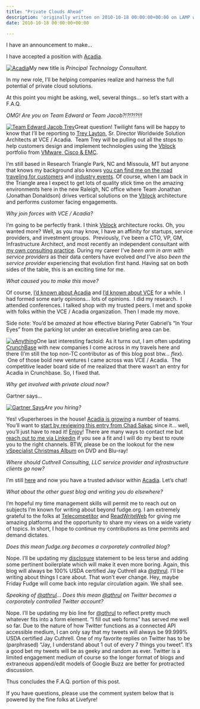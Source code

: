 ```yaml
---
title: "Private Clouds Ahead"
description: 'originally written on 2010-10-18 00:00:00+00:00 on LAMP with vi, WordPress, Jekyll, Gatsby Cloud, Netlify, Revue, Substack, or Buttondown'
date: 2010-10-18 00:00:00+00:00

---
```


I have an announcement to make…

I have accepted a position with [Acadia](http://www.acadia.com/).

[![Acadia](https://substack.com/static/ea406d60b7370436826afb584265ead3/c8042/11372017875.png "Acadia")](https://substackcdn.com/image/fetch/f_auto,q_auto:good,fl_progressive:steep/https%3A%2F%2Fsubstack.com%2Fstatic%2Fea406d60b7370436826afb584265ead3%2Fc8042%2F11372017875.png)My new title is *Principal Technology Consultant*.

In my new role, I’ll be helping companies realize and harness the full potential of private cloud solutions.

At this point you might be asking, well, several things… so let’s start with a F.A.Q.

*OMG! Are you on Team Edward or Team Jacob?!?!?!?!!!*

[![Team Edward Jacob Trey](https://substack.com/static/f002ea98ffecaf3287ceb4fddfd47ede/5a46d/11372078794.png "Team Edward Jacob Trey")](https://substackcdn.com/image/fetch/f_auto,q_auto:good,fl_progressive:steep/https%3A%2F%2Fsubstack.com%2Fstatic%2Ff002ea98ffecaf3287ceb4fddfd47ede%2F5a46d%2F11372078794.png)Great question! Twilight fans will be happy to know that I’ll be reporting to [Trey Layton](http://www.ethernetstorageguy.com/), Sr. Director Worldwide Solution Architects at VCE / Acadia.  Team Trey will be pulling out all the stops to help customers design and implement technologies using the [Vblock](http://acadia.com/solutions/vblock/index.htm) portfolio from [VMware, Cisco & EMC](http://www.vcecoalition.com/).

I’m still based in Research Triangle Park, NC and Missoula, MT but anyone that knows my background also knows [you can find me on the road traveling for customers](http://www.tripit.com/people/cuthrell.com) and [industry events](http://plancast.com/qthrul). Of course, when I am back in the Triangle area I expect to get lots of quality stick time on the amazing environments here in the new Raleigh, NC office where Team Jonathan (Jonathan Donaldson) drives vertical solutions on the [Vblock](http://acadia.com/solutions/vblock/index.htm) architecture and performs customer facing engagements.

*Why join forces with VCE / Acadia?*

I’m going to be perfectly frank. I think [Vblock](http://acadia.com/solutions/vblock/index.htm) architecture rocks. Oh, you wanted more? Well, as you may know, I have an affinity for startups, service providers, and investment groups.  Previously, I’ve been a CTO, VP, GM, Infrastructure Architect, and most recently an independent consultant with [my own consulting practice](http://fudge.org/back-to-my-consulting-roots/). During my career I’ve *been arm in arm with service providers* as their data centers have evolved *and* I’ve also *been the service provider* experiencing that evolution first hand. Having sat on both sides of the table, this is an exciting time for me.

*What caused you to make this move?*

Of course, [I’d known about Acadia](http://chucksblog.emc.com/chucks_blog/2009/11/introducing-acadia.html) and [I’d known about VCE](http://chucksblog.emc.com/chucks_blog/2009/11/announcing-the-vce-coalition.html) for a while. I had formed some early opinions… lots of opinions.  I did my research.  I attended conferences. I talked shop with my trusted peers. I met and spoke with folks within the VCE / Acadia organization. Then I made my move.

Side note: You’d be *amazed* at how effective blaring Peter Gabriel’s “In Your Eyes” from the parking lot under an executive briefing area can be.

[![vAnything](https://substack.com/static/99bfba47b1676bc35c580bc6a6560865/5a46d/11372078854.png "vAnything")](https://substackcdn.com/image/fetch/f_auto,q_auto:good,fl_progressive:steep/https%3A%2F%2Fsubstack.com%2Fstatic%2F99bfba47b1676bc35c580bc6a6560865%2F5a46d%2F11372078854.png)One last interesting factoid: As it turns out, I am often updating [CrunchBase](http://crunchbase.com) with new companies I come across in my travels here and there (I’m still the top non-TC contributor as of this blog post btw… *flex*).  One of those bold new ventures I came across was VCE / Acadia.  The competitive leader board side of me realized that there wasn’t an entry for Acadia in Crunchbase. So, I fixed that.

*Why get involved with private cloud now?*

Gartner says…

[![Gartner Says](https://substack.com/static/6f822250adaf9024236c0718c4ce0e56/828fb/5082612860.jpg "Gartner Says")](https://substackcdn.com/image/fetch/f_auto,q_auto:good,fl_progressive:steep/https%3A%2F%2Fsubstack.com%2Fstatic%2F6f822250adaf9024236c0718c4ce0e56%2F828fb%2F5082612860.jpg)*Are you hiring?*

Yes! vSuperheroes in the house! [Acadia is growing](http://acadia.com/careers/index.htm) a number of teams. You’ll want to [start by reviewing this entry from Chad Sakac](http://virtualgeek.typepad.com/virtual_geek/2010/09/more-than-200-open-positions-at-emc-emc-partners-and-vce.html) since it… well, you’ll just have to read it! [Enjoy](http://virtualgeek.typepad.com/virtual_geek/2010/09/more-than-200-open-positions-at-emc-emc-partners-and-vce.html)! There are many ways to contact me but [reach out to me via Linkedin](http://www.linkedin.com/in/qthrul) if you see a fit and I will do my best to route you to the right channels. BTW, please be on the lookout for the new [vSpecialist Christmas Album](http://www.youtube.com/watch?v=DdSLc68J210&feature=player_embedded) on DVD and Blu-ray!

*Where should Cuthrell Consulting, LLC service provider and infrastructure clients go now?*

I’m still [here](http://cuthrell.com) and now you have a trusted advisor within [Acadia](http://www.acadia.com/). Let’s chat!

*What about the other guest blog and writing you do elsewhere?*

I’m hopeful my time management skills will permit me to reach out on subjects I’m known for writing about beyond fudge.org. I am extremely grateful to the folks at [Telecompetitor](http://telecompetitor.com) and [ReadWriteWeb](http://readwriteweb.com) for giving me amazing platforms and the opportunity to share my views on a wide variety of topics. In short, I hope to continue my contributions as time permits and demand dictates.

*Does this mean fudge.org becomes a corporately controlled blog?*

Nope. I’ll be updating my [disclosure](http://fudge.org/disclosure/) statement to be less terse and adding some pertinent boilerplate which will make it even more boring. Again, this blog will always be 100% USDA certified Jay Cuthrell aka [@qthrul](http://twitter.com/qthrul). I’ll be writing about things I care about. That won’t ever change. Hey, maybe Friday Fudge will come back into regular circulation again. We shall see.

*Speaking of [@qthrul](http://twitter.com/qthrul)… Does this mean [@qthrul](http://twitter.com/qthrul) on Twitter becomes a corporately controlled Twitter account?*

Nope. I’ll be updating my bio line for [@qthrul](http://twitter.com/qthrul) to reflect pretty much whatever fits into a form element. “I fill out web forms” has served me well so far. Due to the nature of how Twitter functions as a connected API accessible medium, I can only say that my tweets will always be 99.999% USDA certified Jay Cuthrell. One of my favorite replies on Twitter has to be (parphrased) “Jay, I understand about 1 out of every 7 things you tweet”. It’s a good bet my tweets will be as geeky and random as ever. Twitter is a limited engagement medium of course so the longer format of blogs and extraneous append/edit models of Google Buzz are better for protracted discussion.

Thus concludes the F.A.Q. portion of this post.

If you have questions, please use the comment system below that is powered by the fine folks at Livefyre!

